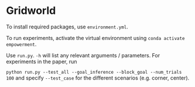# Gridworld 

To install required packages, use `environment.yml`.

To run experiments, activate the virtual environment using `conda activate empowerment`. 
 
Use `run.py`. `-h` will list any relevant arguments / parameters. 
For experiments in the paper, run

`python run.py --test_all --goal_inference --block_goal --num_trials 100` and specify `--test_case` for the different 
scenarios (e.g. corner, center).
